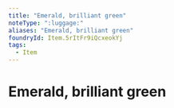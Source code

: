 ```yaml
---
title: "Emerald, brilliant green"
noteType: ":luggage:"
aliases: "Emerald, brilliant green"
foundryId: Item.5rItFr9iQcxeokYj
tags:
  - Item
---
```


# Emerald, brilliant green
